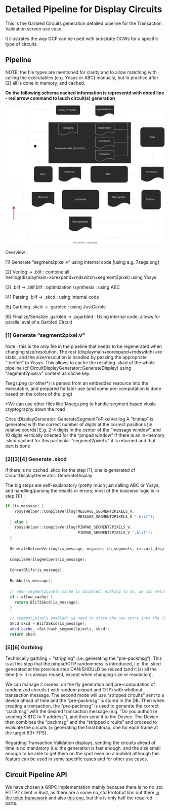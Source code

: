 # Detailed Pipeline for Display Circuits

This is the Garbled Circuits generation detailed pipeline for the Transaction Validation screen use case.

It illustrates the way GCF can be used with substrate OCWs for a specific type of circuits. 

## Pipeline


NOTE: the file types are mentioned for clarity and to allow matching with calling the executables (e.g. Yosys or ABC) manually, but in practice after [2] all is done in memory, and cached.


**On the following schema cached information is representd with doted line - red arrow command to lauch circuit(s) generation**


![GCF detailed](./fig/InterstellarDetailedPipeline.svg)

Overview : 

[1] Generate “segment2pixel.v” using internal code [using e.g. 7segs.png]

[2] Verilog  → .blif : combine all Verilog(displaymain+xorexpand+rndswitch+segment2pixel) using Yosys

[3] .blif → .blif.blif : optimization /synthesis : using ABC

[4] Parsing .blif → .skcd : using internal code

[5] Garbling .skcd → .garbled : using JustGarble

[6] Finalize/Serialize .garbled → .pgarbled : Using internal code; allows for parallel eval of a Garbled Circuit


### [1] Generate “segment2pixel.v”

Note : this is the only file in the pipeline that needs to be regenerated when changing size/resolution. The rest (displaymain+xorexpand+rndswitch) are static, and the size/resolution is handled by passing the appropriate “`define” to Yosys.
	This allows to cache the resulting .skcd of the whole pipeline (cf CircuitDisplayGenerator::GenerateDisplay) using “segment2pixel.v” content as cache key.

7segs.png (or other*) is parsed from an embedded resource into the executable, and prepared for later use (and some pre-computation is done based on the colors of the .png)

*We can use other files like 14segs.png to handle segment based viusla cryptography down the road


CircuitDisplayGenerator::GenerateSegmentToPixelVerilog 
A “bitmap” is generated with the correct number of digits at the correct positions [in relative coords]
E.g. 2-4 digits in the center of the “message window”, and 10 digits vertically oriented for the “pinpad window”
If there is an in-memory .skcd cached for this particular “segment2pixel.v” it is returned and that part is done	

### [2][3][4] Generate .skcd

If there is no cached .skcd for the step [1], one is generated cf CircuitDisplayGenerator::GenerateDisplay

The big steps are self-explanatory (pretty much just calling ABC or Yosys, and handling/parsing the results or errors; most of the business logic is in step [1]) :

```cpp
if (is_message) {
    YosysHelper::CompileVerilog(MESSAGE_SEGMENT2PIXELS_V,
                                MESSAGE_SEGMENT2PIXELS_V ".blif");
  } else {
    YosysHelper::CompileVerilog(PINPAD_SEGMENT2PIXELS_V,
                                PINPAD_SEGMENT2PIXELS_V ".blif");
  }

  GenerateDefineVerilog(is_message, msgsize, nb_segments, circuit_display_size);

  CompileVerilogHelpers(is_message);

  ConcatBlifs(is_message);

  RunAbc(is_message);

  // when segment2pixels cache is disabled, nothing to do, we can return
  if (!allow_cache) {
    return Blif2Skcd(is_message);
  }

  // segment2pixels enabled: we need to store the new entry into the SkcdCache
  Skcd skcd = Blif2Skcd(is_message);
  skcd_cache_->Set(hash_segment2pixels, skcd);
  return skcd;

```


### [5][6] Garbling

Technically garbling + “stripping” (i.e. generating the “pre-packmsg”).
This is at this step that the pinpad/OTP randomness is introduced, i.e. the .skcd generated at the previous step CAN/SHOULD be reused (and it is) all the time (i.e. it is always reused, except when changing size or resolution).

We can manage 2 modes: on the fly generation and pre-computation of randomized circuits ( with random pinpad and OTP) with whithout transaction message.
The second mode will use “stripped circuits” sent to a device ahead of time and the “pre-packmsg” is stored in the DB.
Then when creating a transaction, the “pre-packmsg” is used to generate the correct “packmsg” with the desired transaction  message (e.g. “Do you authorize sending X BTC to Y address”), and then send it to the Device.
The Device then combines the “packmsg” and the “stripped circuits” and proceed to evaluate the circuits (= generating the final bitmap, one for each frame at the target 60+ FPS).

Regarding Transaction Validation displays, sending the circuits ahead of time is no mandatory (i.e. the generation is fast enough, and the size small enough to be able to get them on the spot even on a mobile) although this feature can be used in some specific cases and for other use cases.


## Circuit Pipeline API

We have chosen a  GRPC implementation mainly because  there is no no_std HTTP2 client in Rust, as there are a some no_std Protobuf libs out there [in the tokio framework](https://github.com/tokio-rs/prost/blob/978fb03f05f9927b43d6d402044f9fb41a9addb3/READMEmd#using-prost-in-a-no_std-crate) and also [this one](https://github.com/tafia/quick-protobuf), but this is only half the required parts.


